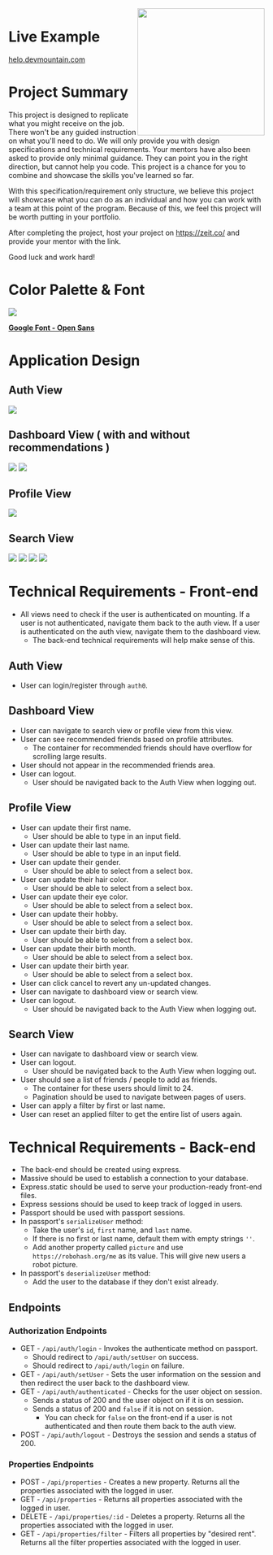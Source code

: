 <img src="https://devmounta.in/img/logowhiteblue.png" width="250" align="right">

# Live Example

<a href="https://helo.devmountain.com/">helo.devmountain.com</a>

# Project Summary

This project is designed to replicate what you might receive on the job. There won't be any guided instruction on what you'll need to do. We will only provide you with design specifications and technical requirements. Your mentors have also been asked to provide only minimal guidance. They can point you in the right direction, but cannot help you code. This project is a chance for you to combine and showcase the skills you've learned so far.

With this specification/requirement only structure, we believe this project will showcase what you can do as an individual and how you can work with a team at this point of the program. Because of this, we feel this project will be worth putting in your portfolio.

After completing the project, host your project on https://zeit.co/ and provide your mentor with the link.

Good luck and work hard!

# Color Palette & Font

<img src="https://github.com/DevMountain/simulation-3/blob/master/assets/style-guide.png" />

<b><a href="https://fonts.google.com/specimen/Open+Sans?selection.family=Open+Sans">Google Font - Open Sans</a></b>

# Application Design

## Auth View

<img src="https://github.com/DevMountain/simulation-3/blob/master/views/auth.png" />

## Dashboard View ( with and without recommendations )

<img src="https://github.com/DevMountain/simulation-3/blob/master/views/dashboard-no-recommended.png" />

<img src="https://github.com/DevMountain/simulation-3/blob/master/views/dashboard-recommended-gender.png" />

## Profile View

<img src="https://github.com/DevMountain/simulation-3/blob/master/views/profile.png" />

## Search View

<img src="https://github.com/DevMountain/simulation-3/blob/master/views/search-no-filter-top.png" />

<img src="https://github.com/DevMountain/simulation-3/blob/master/views/search-no-filter-bottom.png" />

<img src="https://github.com/DevMountain/simulation-3/blob/master/views/search-with-friends.png" />

<img src="https://github.com/DevMountain/simulation-3/blob/master/views/search-filter.png" />

# Technical Requirements - Front-end

* All views need to check if the user is authenticated on mounting. If a user is not authenticated, navigate them back to the auth view. If a user is authenticated on the auth view, navigate them to the dashboard view.
  * The back-end technical requirements will help make sense of this.

## Auth View

* User can login/register through `auth0`.

## Dashboard View

* User can navigate to search view or profile view from this view.
* User can see recommended friends based on profile attributes.
  * The container for recommended friends should have overflow for scrolling large results.
* User should not appear in the recommended friends area.
* User can logout.
  * User should be navigated back to the Auth View when logging out.

## Profile View

* User can update their first name.
  * User should be able to type in an input field.
* User can update their last name.
  * User should be able to type in an input field.
* User can update their gender.
  * User should be able to select from a select box.
* User can update their hair color.
  * User should be able to select from a select box.
* User can update their eye color.
  * User should be able to select from a select box.
* User can update their hobby.
  * User should be able to select from a select box.
* User can update their birth day.
  * User should be able to select from a select box.
* User can update their birth month.
  * User should be able to select from a select box.
* User can update their birth year.
  * User should be able to select from a select box.
* User can click cancel to revert any un-updated changes.
* User can navigate to dashboard view or search view.
* User can logout.
  * User should be navigated back to the Auth View when logging out.

## Search View

* User can navigate to dashboard view or search view.
* User can logout.
  * User should be navigated back to the Auth View when logging out.
* User should see a list of friends / people to add as friends.
  * The container for these users should limit to 24.
  * Pagination should be used to navigate between pages of users.
* User can apply a filter by first or last name.
* User can reset an applied filter to get the entire list of users again.

# Technical Requirements - Back-end

* The back-end should be created using express.
* Massive should be used to establish a connection to your database.
* Express.static should be used to serve your production-ready front-end files.
* Express sessions should be used to keep track of logged in users.
* Passport should be used with passport sessions.
* In passport's `serializeUser` method:
  * Take the user's `id`, `first` name, and `last` name.
  * If there is no first or last name, default them with empty strings `''`.
  * Add another property called `picture` and use `https://robohash.org/me` as its value. This will give new users a robot picture.
* In passport's `deserializeUser` method:
  * Add the user to the database if they don't exist already.

## Endpoints

### Authorization Endpoints

* GET - `/api/auth/login` - Invokes the authenticate method on passport.
  * Should redirect to `/api/auth/setUser` on success.
  * Should redirect to `/api/auth/login` on failure.
* GET - `/api/auth/setUser` - Sets the user information on the session and then redirect the user back to the dashboard view.
* GET - `/api/auth/authenticated` - Checks for the user object on session.
  * Sends a status of 200 and the user object on if it is on session.
  * Sends a status of 200 and `false` if it is not on session.
    * You can check for `false` on the front-end if a user is not authenticated and then route them back to the auth view.
* POST - `/api/auth/logout` - Destroys the session and sends a status of 200.

### Properties Endpoints

* POST - `/api/properties` - Creates a new property. Returns all the properties associated with the logged in user.
* GET - `/api/properties` - Returns all properties associated with the logged in user.
* DELETE - `/api/properties/:id` - Deletes a property. Returns all the properties associated with the logged in user.
* GET - `/api/properties/filter` - Filters all properties by "desired rent". Returns all the filter properties associated with the logged in user.


